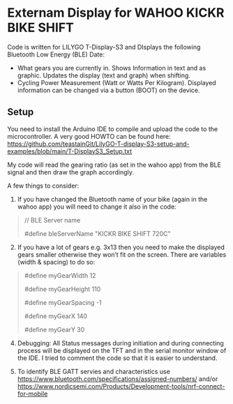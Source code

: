 # Externam Display for WAHOO KICKR BIKE SHIFT
Code is written for LILYGO T-Display-S3 and DIsplays the following Bluetooth Low Energy (BLE) Date:

- What gears you are currently in. Shows Information in text and as graphic. Updates the display (text and graph) when shifting.
- Cycling Power Measurement (Watt or Watts Per Kilogram). Displayed information can be changed via a button (BOOT) on the device.

## Setup
You need to install the Arduino IDE to compile and upload the code to the microcontroller. A very good HOWTO can be found here:
https://github.com/teastainGit/LilyGO-T-display-S3-setup-and-examples/blob/main/T-DisplayS3_Setup.txt

My code will read the gearing ratio (as set in the wahoo app) from the BLE signal and then draw the graph accordingly. 

A few things to consider:

1. If you have changed the Bluetooth name of your bike (again in the wahoo app) you will need to change it also in the code:

> // BLE Server name
> 
> #define bleServerName "KICKR BIKE SHIFT 720C"

2. If you have a lot of gears e.g. 3x13 then you need to make the displayed gears smaller otherwise they won’t fit on the screen. There are variables (width & spacing) to do so:

> #define myGearWidth 12
> 
> #define myGearHeight 110
> 
> #define myGearSpacing -1
> 
> #define myGearX 140
> 
> #define myGearY 30

4. Debugging: All Status messages during initiation and during connecting process will be displayed on the TFT and in the serial monitor window of the IDE. I tried to comment the code so that it is easier to understand.

5. To identify BLE GATT servies and characteristics use https://www.bluetooth.com/specifications/assigned-numbers/ and/or https://www.nordicsemi.com/Products/Development-tools/nrf-connect-for-mobile
